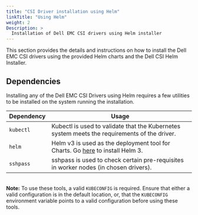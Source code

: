 ```yaml
---
title: "CSI Driver installation using Helm"
linkTitle: "Using Helm"
weight: 2
Description: >
  Installation of Dell EMC CSI drivers using Helm installer
---
```


This section provides the details and instructions on how to install the Dell EMC CSI drivers using the provided Helm charts and the Dell CSI Helm Installer.
## Dependencies

Installing any of the Dell EMC CSI Drivers using Helm requires a few utilities to be installed on the system running the installation.

| Dependency | Usage |
|------------|-------|
| `kubectl`  | Kubectl is used to validate that the Kubernetes system meets the requirements of the driver. |
| `helm`     | Helm v3 is used as the deployment tool for Charts. Go [here](https://helm.sh/docs/intro/install/) to install Helm 3.|
| `sshpass`     | sshpass is used to check certain pre-requisites in worker nodes (in chosen drivers). |

\
**Note:** To use these tools, a valid `KUBECONFIG` is required. Ensure that either a valid configuration is in the default location, or, that the `KUBECONFIG` environment variable points to a valid configuration before using these tools.
